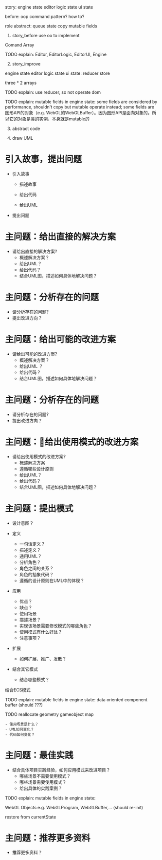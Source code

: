 story:
engine 
    state
editor
    logic state
    ui state



before:
oop
	command pattern?
    how to?




role abstract:
queue
state
copy mutable fields



1. story_before
use oo to implement


Comand Array



TODO explain:
Editor, EditorLogic, EditorUI, Engine



2. story_improve

engine 
    state
editor
    logic state
    ui
        state: reducer store


three * 2 arrays



TODO explain:
use reducer, so not operate dom



TODO explain:
mutable fields in engine state:
some fields are considered by performance, shouldn't copy but mutable operate instead;
some fields are 图形API的对象（e.g. WebGL的WebGLBuffer）。因为图形API是面向对象的，所以它的对象是类的实例，本身就是mutable的



3. abstract code




4. draw UML



<!-- TODO explain:
mutable fields in engine state:
data oriented component buffer
(should ???)

WebGL Objects:e.g. WebGLProgram, WebGLBuffer,...
(should re-init) -->


# 引入故事，提出问题

- 引入故事
    - 描述故事
    - 给出代码

    - 给出UML

- 提出问题



# 主问题：给出直接的解决方案

- 请给出直接的解决方案?
    - 概述解决方案？
    - 给出UML？
    - 给出代码？
    - 结合UML图，描述如何具体地解决问题？


# 主问题：分析存在的问题

- 请分析存在的问题?
- 提出改进方向？


# 主问题：给出可能的改进方案

- 请给出可能的改进方案?
    - 概述解决方案？
    - 给出UML ？
    - 给出代码？
    - 结合UML图，描述如何具体地解决问题？


# 主问题：分析存在的问题

- 请分析存在的问题?
- 提出改进方向？



# 主问题：给出使用模式的改进方案

- 请给出使用模式的改进方案?
    - 概述解决方案
    - 遵循哪些设计原则
    - 给出UML？
    - 给出代码？
    - 结合UML图，描述如何具体地解决问题？

# 主问题：提出模式


- 设计意图？
- 定义
    - 一句话定义？
    - 描述定义？
    - 通用UML？
    - 分析角色？
    - 角色之间的关系？
    - 角色的抽象代码？
    - 遵循的设计原则在UML中的体现？


- 应用
    - 优点？
    - 缺点？
    - 使用场景
    - 描述场景？
    - 实现该场景需要修改模式的哪些角色？
    - 使用模式有什么好处？
    - 注意事项？

- 扩展
    - 如何扩展、推广、发散？



- 结合其它模式
    - 结合哪些模式？

结合ECS模式

TODO explain:
mutable fields in engine state:
data oriented component buffer
(should ???)



TODO
reallocate geometry gameobject map


    - 使用场景是什么？
    - UML如何变化？
    - 代码如何变化？


# 主问题：最佳实践

- 结合具体项目实践经验，如何应用模式来改进项目？
    - 哪些场景不需要使用模式？
    - 哪些场景需要使用模式？
    - 给出具体的实践案例？



TODO explain:
mutable fields in engine state:

WebGL Objects:e.g. WebGLProgram, WebGLBuffer,...
(should re-init)

restore from currentState


# 主问题：推荐更多资料

- 推荐更多资料？


<!-- [命令模式->撤销和重做](https://gpp.tkchu.me/command.html#%E6%92%A4%E9%94%80%E5%92%8C%E9%87%8D%E5%81%9A) -->